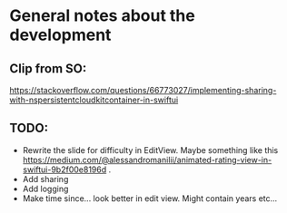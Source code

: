 #  General notes about the development

## Clip from SO:
https://stackoverflow.com/questions/66773027/implementing-sharing-with-nspersistentcloudkitcontainer-in-swiftui


## TODO:
- Rewrite the slide for difficulty in EditView. Maybe something like this https://medium.com/@alessandromanilii/animated-rating-view-in-swiftui-9b2f00e8196d .
- Add sharing
- Add logging
- Make time since... look better in edit view. Might contain years etc...


